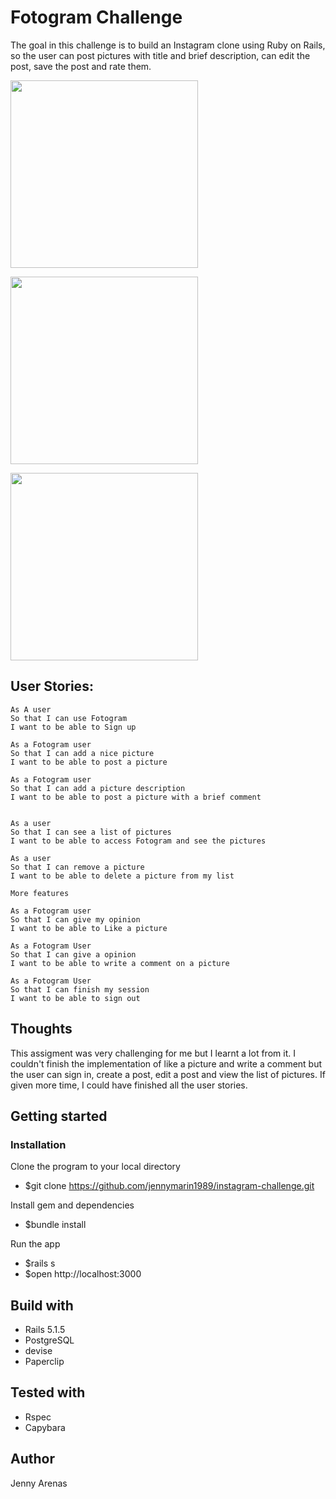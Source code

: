 Fotogram Challenge
===================

The goal in this challenge is to build an Instagram clone using Ruby on Rails, so the user can post pictures with title and brief description, can edit the post, save the post and rate them.

<p>
<img src="https://user-images.githubusercontent.com/29259526/39354501-9b9c7346-4a02-11e8-847b-63974fb31715.png" width="300" ="align-center">
</p>

<p>
<img src="https://user-images.githubusercontent.com/29259526/39354603-c96270be-4a02-11e8-842e-4796b1575f4b.png" width="300" ="align-center">
</p>

<p>
<img src="https://user-images.githubusercontent.com/29259526/39354702-10c84122-4a03-11e8-8151-093bdf9e4690.png" width="300" ="align-center">
</p>



## User Stories:

```
As A user
So that I can use Fotogram
I want to be able to Sign up

As a Fotogram user
So that I can add a nice picture
I want to be able to post a picture

As a Fotogram user
So that I can add a picture description
I want to be able to post a picture with a brief comment


As a user
So that I can see a list of pictures
I want to be able to access Fotogram and see the pictures

As a user
So that I can remove a picture
I want to be able to delete a picture from my list

More features

As a Fotogram user
So that I can give my opinion
I want to be able to Like a picture

As a Fotogram User
So that I can give a opinion
I want to be able to write a comment on a picture

As a Fotogram User
So that I can finish my session
I want to be able to sign out

```

## Thoughts

This assigment was very challenging for me but I learnt a lot from it. I couldn't finish the implementation of like a picture and write a comment but the user can sign in, create a post, edit a post and view the list of pictures. If given more time, I could have finished all the user stories.



## Getting started


### Installation

Clone the program to your local directory

 - $git clone https://github.com/jennymarin1989/instagram-challenge.git

Install gem and dependencies

 - $bundle install

Run the app

 - $rails s
 - $open http://localhost:3000 

## Build with

- Rails 5.1.5
- PostgreSQL
- devise
- Paperclip

## Tested with

- Rspec
- Capybara


## Author

Jenny Arenas
